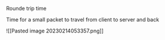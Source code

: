 Rounde trip time

Time for a small packet to travel from client to server and back

![[Pasted image 20230214053357.png]]
